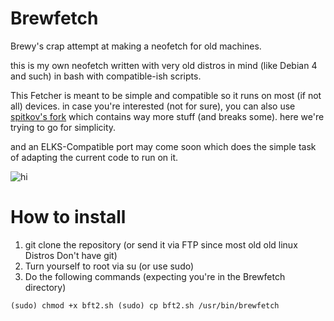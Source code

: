 # Brewfetch
Brewy's crap attempt at making a neofetch for old machines.

this is my own neofetch written with very old distros in mind (like Debian 4 and such) in bash with compatible-ish scripts. 

This Fetcher is meant to be simple and compatible so it runs on most (if not all) devices.
in case you're interested (not for sure), you can also use [spitkov's fork](https://github.com/spitkov/brewfetch/) which contains way more stuff (and breaks some). here we're trying to go for simplicity.

and an ELKS-Compatible port may come soon which does the simple task of adapting the current code to run on it.

![hi](https://media.discordapp.net/attachments/1289280325230268456/1320039216779886674/4SzIIWK8.jpg?ex=676825d2&is=6766d452&hm=ee962507f25d81422539778fe9cfafa8d354fa9111dfc0a1d514648c3929b293&)

# How to install

1. git clone the repository (or send it via FTP since most old old linux Distros Don't have git)
2. Turn yourself to root via su (or use sudo)
3. Do the following commands (expecting you're in the Brewfetch directory)

`(sudo) chmod +x bft2.sh
 (sudo) cp bft2.sh /usr/bin/brewfetch
`
